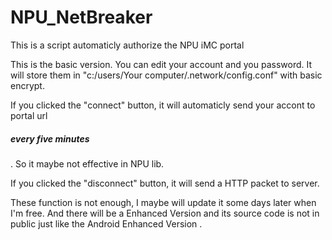 # NPU_NetBreaker
This is a script automaticly authorize the NPU iMC portal 


This is the basic version. You can edit your account and you password. It will store them in "c:/users/Your computer/.network/config.conf" with basic encrypt.


If you clicked the "connect" button, it will automaticly send your accont to portal url <h5>every five minutes</h5>. So it maybe not effective in NPU lib.


If you clicked the "disconnect" button, it will send a HTTP packet to server.

These function is not enough, I maybe will update it some days later when I'm free. And there will be a Enhanced Version and its source code is not in public just like the Android Enhanced Version .
